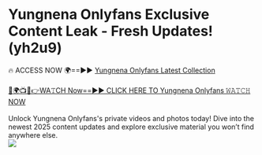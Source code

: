 # Yungnena Onlyfans Exclusive Content Leak - Fresh Updates! (yh2u9)

🔥 ACCESS NOW 🌍==►► <a href="https://tinyurl.com/kvy9nzfs" rel="nofollow">Yungnena Onlyfans Latest Collection</a>
<br><br>
[🔴🌍📺📱👉WA𝚃CH Now==►► CLICK HERE TO Yungnena Onlyfans 𝚆𝙰𝚃𝙲𝙷 NOW](https://tinyurl.com/kvy9nzfs)
<br><br>
Unlock Yungnena Onlyfans's private videos and photos today! Dive into the newest 2025 content updates and explore exclusive material you won’t find anywhere else.
<br>
<a href="https://tinyurl.com/kvy9nzfs" rel="nofollow" data-target="animated-image.originalLink"><img src="https://camo.githubusercontent.com/8a4f000d20f83aca3bf7ec5f350d767afa0574a8a352519fd8cfa583a6f93a33/68747470733a2f2f692e696d6775722e636f6d2f644a486b345a712e676966" data-canonical-src="https://i.imgur.com/dJHk4Zq.gif" style="max-width: 100%; display: inline-block;" data-target="animated-image.originalImage"></a>
<br>
